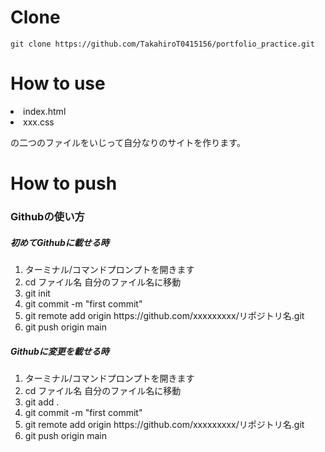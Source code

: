 # Clone

```rb:ターミナル/コマンドプロンプト
git clone https://github.com/TakahiroT0415156/portfolio_practice.git
```

# How to use

<li>index.html</li>
<li>xxx.css</li>
<p>の二つのファイルをいじって自分なりのサイトを作ります。</p>

# How to push

<h3>Githubの使い方</h3>

<h5>初めてGithubに載せる時</h5>

<ol>
  <li>ターミナル/コマンドプロンプトを開きます</li>
  <li>cd ファイル名 自分のファイル名に移動</li>
  <li>git init</li>
  <li>git commit -m "first commit"</li>
  <li>git remote add origin https://github.com/xxxxxxxxx/リポジトリ名.git</li>
  <li>git push origin main</li>
</ol>

<h5>Githubに変更を載せる時</h5>

<ol>
  <li>ターミナル/コマンドプロンプトを開きます</li>
  <li>cd ファイル名 自分のファイル名に移動</li>
  <li>git add .</li>
  <li>git commit -m "first commit"</li>
  <li>git remote add origin https://github.com/xxxxxxxxx/リポジトリ名.git</li>
  <li>git push origin main</li>
</ol>